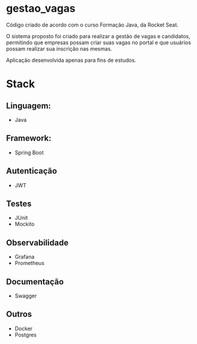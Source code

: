# gestao_vagas

Código criado de acordo com o curso Formação Java, da Rocket Seat.

O sistema proposto foi criado para realizar a gestão de vagas e candidatos, permitindo que empresas possam criar suas vagas no portal e que usuários possam realizar sua inscrição nas mesmas.

Aplicação desenvolvida apenas para fins de estudos.

# Stack

## Linguagem:

- Java

## Framework:

- Spring Boot

## Autenticação

- JWT

## Testes

- JUnit
- Mockito

## Observabilidade

- Grafana
- Prometheus

## Documentação

- Swagger

## Outros

- Docker
- Postgres
